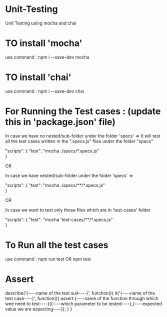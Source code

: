 # Unit-Testing
Unit Testing using mocha and chai

# TO install 'mocha'
use command : npm i --save-dev mocha

# TO install 'chai'
use command : npm i --save-dev chai

# For Running the Test cases : (update this in 'package.json' file)

In case we have no nested/sub-folder under the folder 'specs' => It will test all the test cases written in the ".specs.js" files under the folder "specs"

"scripts": {
    "test": "mocha ./specs/*.specs.js"  
  }


OR


In case we have nested/sub-folder under the folder 'specs' => 

"scripts": {
    "test": "mocha ./specs/**/*.specs.js"  
  }

OR

In case we want to test only those files which are in 'test-cases' folder

"scripts": {
    "test": "mocha 'test-cases/**/*.specs.js"  
  }



# To Run all the test cases
use command : npm run test OR npm test




# Assert

describe('{----name of the test suit----}', function(){
    it('{----name of the test case----}', function(){
        assert.{----name of the function through which wee need to test----}({----which parameter to be tested----},{----expected value we are expecting----});
    }
}
